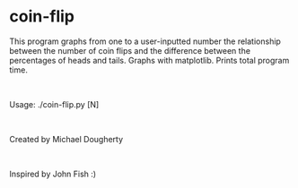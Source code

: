 # coin-flip

This program graphs from one to a user-inputted number the relationship between the number of coin flips and the difference between the percentages of heads and tails. Graphs with matplotlib. Prints total program time.

<br>

Usage: ./coin-flip.py [N]

<br>

Created by Michael Dougherty

<br>

Inspired by John Fish :)
